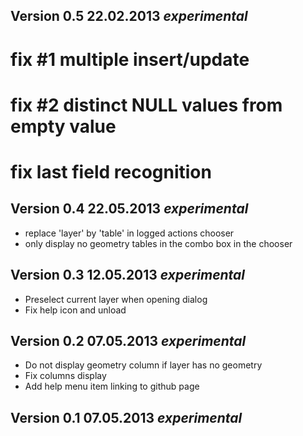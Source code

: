 
## Version 0.5 22.02.2013 _experimental_

# fix #1 multiple insert/update
# fix #2 distinct NULL values from empty value
# fix last field recognition

## Version 0.4 22.05.2013 _experimental_

* replace 'layer' by 'table' in logged actions chooser
* only display no geometry tables in the combo box in the chooser

## Version 0.3 12.05.2013 _experimental_

* Preselect current layer when opening dialog
* Fix help icon and unload

## Version 0.2 07.05.2013 _experimental_

* Do not display geometry column if layer has no geometry
* Fix columns display
* Add help menu item linking to github page

## Version 0.1 07.05.2013 _experimental_
